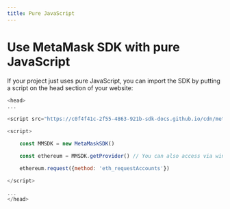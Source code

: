 ```yaml
---
title: Pure JavaScript
---
```


# Use MetaMask SDK with pure JavaScript

If your project just uses pure JavaScript, you can import the SDK by putting a script on the head
section of your website:

```javascript
<head>
...

<script src="https://c0f4f41c-2f55-4863-921b-sdk-docs.github.io/cdn/metamask-sdk.js"></script>

<script>

    const MMSDK = new MetaMaskSDK()

    const ethereum = MMSDK.getProvider() // You can also access via window.ethereum

    ethereum.request({method: 'eth_requestAccounts'})

</script>

...
</head>
```
